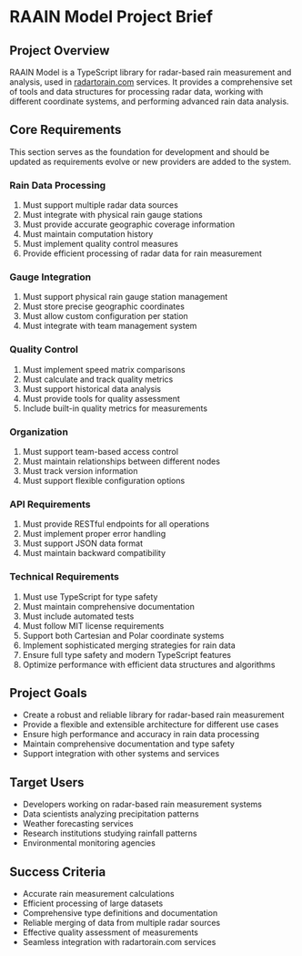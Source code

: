 # RAAIN Model Project Brief

## Project Overview
RAAIN Model is a TypeScript library for radar-based rain measurement and analysis, used in [radartorain.com](https://radartorain.com) services. It provides a comprehensive set of tools and data structures for processing radar data, working with different coordinate systems, and performing advanced rain data analysis.

## Core Requirements

This section serves as the foundation for development and should be updated as requirements evolve or new providers are added to the system.

### Rain Data Processing
1. Must support multiple radar data sources
2. Must integrate with physical rain gauge stations
3. Must provide accurate geographic coverage information
4. Must maintain computation history
5. Must implement quality control measures
6. Provide efficient processing of radar data for rain measurement

### Gauge Integration
1. Must support physical rain gauge station management
2. Must store precise geographic coordinates
3. Must allow custom configuration per station
4. Must integrate with team management system

### Quality Control
1. Must implement speed matrix comparisons
2. Must calculate and track quality metrics
3. Must support historical data analysis
4. Must provide tools for quality assessment
5. Include built-in quality metrics for measurements

### Organization
1. Must support team-based access control
2. Must maintain relationships between different nodes
3. Must track version information
4. Must support flexible configuration options

### API Requirements
1. Must provide RESTful endpoints for all operations
2. Must implement proper error handling
3. Must support JSON data format
4. Must maintain backward compatibility

### Technical Requirements
1. Must use TypeScript for type safety
2. Must maintain comprehensive documentation
3. Must include automated tests
4. Must follow MIT license requirements
5. Support both Cartesian and Polar coordinate systems
6. Implement sophisticated merging strategies for rain data
7. Ensure full type safety and modern TypeScript features
8. Optimize performance with efficient data structures and algorithms

## Project Goals
- Create a robust and reliable library for radar-based rain measurement
- Provide a flexible and extensible architecture for different use cases
- Ensure high performance and accuracy in rain data processing
- Maintain comprehensive documentation and type safety
- Support integration with other systems and services

## Target Users
- Developers working on radar-based rain measurement systems
- Data scientists analyzing precipitation patterns
- Weather forecasting services
- Research institutions studying rainfall patterns
- Environmental monitoring agencies

## Success Criteria
- Accurate rain measurement calculations
- Efficient processing of large datasets
- Comprehensive type definitions and documentation
- Reliable merging of data from multiple radar sources
- Effective quality assessment of measurements
- Seamless integration with radartorain.com services
